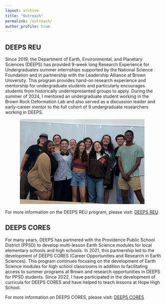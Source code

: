 ```yaml
---
layout: archive
title: "Outreach"
permalink: /outreach/
author_profile: true
---
```

DEEPS REU
------ 
Since 2019, the Department of Earth, Environmental, and Planetary Sciences (DEEPS) has provided 9-week long Research Experience for Undergraduates summer internships supported by the National Science Foundation and in partnership with the Leadership Alliance at Brown University. This program provides hand-on research experience and mentorship for undergraduate students and particularly encourages students from historically underrepresented groups to apply. During the summer of 2024, I mentored an undergraduate student working in the Brown Rock Deformation Lab and also served as a discussion leader and early-career mentor to the full cohort of 9 undergraduate researchers working in DEEPS.
<p align="center">
<img src='/images/REU_2024_cohort_best.png' style="width: 400px; height: auto; margin-right: 10px;">
</p>

For more information on the DEEPS REU program, please visit: [DEEPS REU](https://deeps.brown.edu/leadership-alliance-reu)


DEEPS CORES
------ 
For many years, DEEPS has partnered with the Providence Public School District (PPSD) to develop multi-lesson Earth Science modules for local elementary schools and high schools. In 2021, this partnership led to the development of DEEPS CORES (Career Opportunities and Research in Earth Sciences). This program continues focusing on the development of Earth Science modules for high school classrooms in addition to facilitating access to summer programs at Brown and research opportunities in DEEPS for PPSD students. Since 2022, I have participated in the development of curricula for DEEPS CORES and have helped to teach lessons at Hope High School.

For more information on DEEPS CORES, please visit: [DEEPS CORES](https://deeps.brown.edu/outreach/cores)
